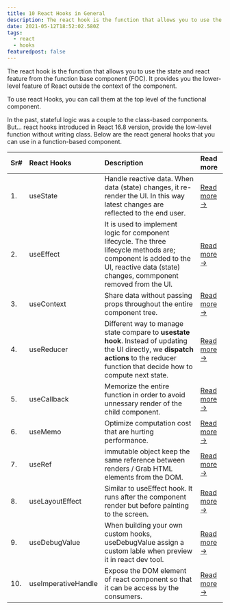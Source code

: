 ```yaml
---
title: 10 React Hooks in General
description: The react hook is the function that allows you to use the state and react feature from the function base component (FOC).
date: 2021-05-12T18:52:02.580Z
tags:
  - react
  - hooks
featuredpost: false
---
```


The react hook is the function that allows you to use the state and react feature from the function base component (FOC). It provides you the lower-level feature of React outside the context of the component.

To use react Hooks, you can call them at the top level of the functional component.

In the past, stateful logic was a couple to the class-based components. But... react hooks introduced in React 16.8 version, provide the low-level function without writing class. Below are the react general hooks that you can use in a function-based component.


| Sr#  | React Hooks         | Description                                                                                                                                                                             | Read more                                                                                     |
| :--- | :------------------ | :-------------------------------------------------------------------------------------------------------------------------------------------------------------------------------------- | :-------------------------------------------------------------------------------------------- |
| 1.   | useState            | Handle reactive data. When data (state) changes, it re-render the UI. In this way latest changes are reflected to the end user.                                                         | [Read more →](https://reactjs.org/docs/hooks-state.html)                                      |
| 2.   | useEffect           | It is used to implement logic for component lifecycle. The three lifecycle methods are; component is added to the UI, reactive data (state) changes, commponent removed from the UI.    | [Read more →](https://reactjs.org/docs/hooks-effect.html)                                     |
| 3.   | useContext          | Share data without passing props throughout the entire component tree.                                                                                                                  | [Read more →](https://daveceddia.com/usecontext-hook/)                                        |
| 4.   | useReducer          | Different way to manage state compare to **usestate hook**. Instead of updating the UI directly, we **dispatch actions** to the reducer function that decide how to compute next state. | [Read more →](https://blog.logrocket.com/guide-to-react-usereducer-hook/)                     |
| 5.   | useCallback         | Memorize the entire function in order to avoid unnessary render of the child component.                                                                                                 | [Read more →](https://dmitripavlutin.com/dont-overuse-react-usecallback)                      |
| 6.   | useMemo             | Optimize computation cost that are hurting performance.                                                                                                                                 | [Read more →](https://reactjs.org/docs/hooks-reference.html#usememo)                          |
| 7.   | useRef              | immutable object keep the same reference between renders / Grab HTML elements from the DOM.                                                                                             | [Read more →](https://reactjs.org/docs/hooks-reference.html#useref)                           |
| 8.   | useLayoutEffect     | Similar to useEffect hook. It runs after the component render but before painting to the screen.                                                                                        | [Read more →](https://dev.to/nibble/what-is-uselayouteffect-hook-and-when-do-you-use-it-3lan) |
| 9.   | useDebugValue       | When building your own custom hooks, useDebugValue assign a custom lable when preview it in react dev tool.                                                                             | [Read more →](https://ryanharris.dev/hooks-usedebugvalue)                                     |
| 10.  | useImperativeHandle | Expose the DOM element of react component so that it can be access by the consumers.                                                                                                    | [Read more →](https://reactjs.org/docs/hooks-reference.html#useimperativehandle)              |